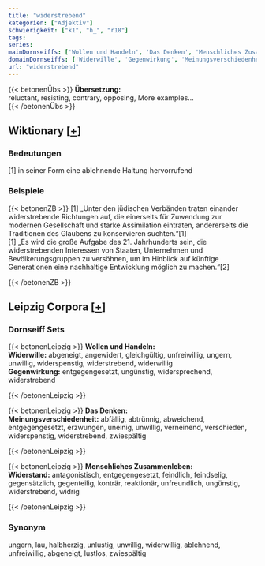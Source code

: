 ```yaml
---
title: "widerstrebend"
kategorien: ["Adjektiv"]
schwierigkeit: ["k1", "h_", "r18"]
tags:
series:
mainDornseiffs: ['Wollen und Handeln', 'Das Denken', 'Menschliches Zusammenleben']
domainDornseiffs: ['Widerwille', 'Gegenwirkung', 'Meinungsverschiedenheit', 'Widerstand']
url: "widerstrebend"
---
```


{{< betonenÜbs >}}
**Übersetzung:**  
reluctant, resisting, contrary, opposing, More examples...  
{{< /betonenÜbs >}}

## Wiktionary [[+](https://de.wiktionary.org/wiki/widerstrebend)]

### Bedeutungen
[1] in seiner Form eine ablehnende Haltung hervorrufend  

### Beispiele
{{< betonenZB >}}
[1] „Unter den jüdischen Verbänden traten einander widerstrebende Richtungen auf, die einerseits für Zuwendung zur modernen Gesellschaft und starke Assimilation eintraten, andererseits die Traditionen des Glaubens zu konservieren suchten.“[1]  
[1] „Es wird die große Aufgabe des 21. Jahrhunderts sein, die widerstrebenden Interessen von Staaten, Unternehmen und Bevölkerungsgruppen zu versöhnen, um im Hinblick auf künftige Generationen eine nachhaltige Entwicklung möglich zu machen.“[2]  

{{< /betonenZB >}}

## Leipzig Corpora [[+](https://corpora.uni-leipzig.de/en/res?word=widerstrebend&corpusId=deu_newscrawl-public_2018)]

### Dornseiff Sets
{{< betonenLeipzig >}}
**Wollen und Handeln:**  
**Widerwille:** abgeneigt, angewidert, gleichgültig, unfreiwillig, ungern, unwillig, widerspenstig, widerstrebend, widerwillig  
**Gegenwirkung:** entgegengesetzt, ungünstig, widersprechend, widerstrebend  

{{< /betonenLeipzig >}}


{{< betonenLeipzig >}}
**Das Denken:**  
**Meinungsverschiedenheit:** abfällig, abtrünnig, abweichend, entgegengesetzt, erzwungen, uneinig, unwillig, verneinend, verschieden, widerspenstig, widerstrebend, zwiespältig  

{{< /betonenLeipzig >}}


{{< betonenLeipzig >}}
**Menschliches Zusammenleben:**  
**Widerstand:** antagonistisch, entgegengesetzt, feindlich, feindselig, gegensätzlich, gegenteilig, konträr, reaktionär, unfreundlich, ungünstig, widerstrebend, widrig  

{{< /betonenLeipzig >}}

### Synonym
ungern, lau, halbherzig, unlustig, unwillig, widerwillig, ablehnend, unfreiwillig, abgeneigt, lustlos, zwiespältig

